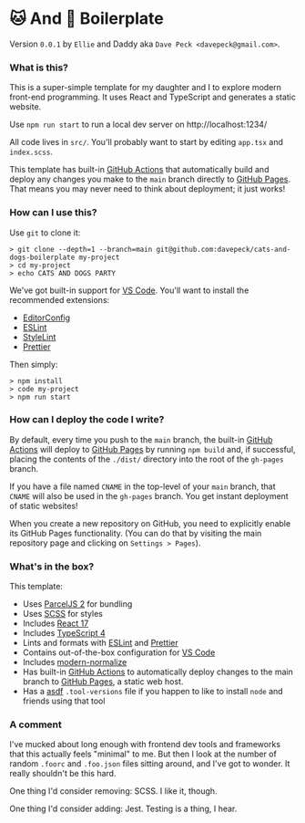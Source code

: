 # 🐱 And 🐶 Boilerplate

Version `0.0.1` by `Ellie` and Daddy aka `Dave Peck <davepeck@gmail.com>`.

### What is this?

This is a super-simple template for my daughter and I to explore modern front-end programming. It uses React and TypeScript and generates a static website.

Use `npm run start` to run a local dev server on http://localhost:1234/

All code lives in `src/`. You'll probably want to start by editing `app.tsx` and `index.scss`.

This template has built-in [GitHub Actions](https://github.com/features/actions) that automatically build and deploy any changes you make to the `main` branch directly to [GitHub Pages](https://pages.github.com). That means you may never need to think about deployment; it just works!

### How can I use this?

Use `git` to clone it:

```
> git clone --depth=1 --branch=main git@github.com:davepeck/cats-and-dogs-boilerplate my-project
> cd my-project
> echo CATS AND DOGS PARTY
```

We've got built-in support for [VS Code](https://code.visualstudio.com). You'll want to install the recommended extensions:

- [EditorConfig](https://marketplace.visualstudio.com/items?itemName=EditorConfig.EditorConfig)
- [ESLint](https://marketplace.visualstudio.com/items?itemName=dbaeumer.vscode-eslint)
- [StyleLint](https://marketplace.visualstudio.com/items?itemName=stylelint.vscode-stylelint)
- [Prettier](https://marketplace.visualstudio.com/items?itemName=esbenp.prettier-vscode)

Then simply:

```
> npm install
> code my-project
> npm run start
```

### How can I deploy the code I write?

By default, every time you push to the `main` branch, the built-in [GitHub Actions](https://github.com/features/actions) will deploy to [GitHub Pages](https://pages.github.com) by running `npm build` and, if successful, placing the contents of the `./dist/` directory into the root of the `gh-pages` branch. 

If you have a file named `CNAME` in the top-level of your `main` branch, that `CNAME` will also be used in the `gh-pages` branch. You get instant deployment of static websites!

When you create a new repository on GitHub, you need to explicitly enable its GitHub Pages functionality. (You can do that by visiting the main repository page and clicking on `Settings > Pages`).

### What's in the box?

This template:

- Uses [ParcelJS 2](https://parceljs.org) for bundling
- Uses [SCSS](https://sass-lang.com) for styles
- Includes [React 17](https://reactjs.org)
- Includes [TypeScript 4](https://www.typescriptlang.org)
- Lints and formats with [ESLint](https://eslint.org) and [Prettier](https://prettier.io)
- Contains out-of-the-box configuration for [VS Code](https://code.visualstudio.com)
- Includes [modern-normalize](https://github.com/sindresorhus/modern-normalize)
- Has built-in [GitHub Actions](https://github.com/features/actions) to automatically deploy changes to the main branch to [GitHub Pages](https://pages.github.com), a static web host.
- Has a [asdf](https://asdf-vm.com) `.tool-versions` file if you happen to like to install `node` and friends using that tool

### A comment

I've mucked about long enough with frontend dev tools and frameworks that this actually feels "minimal" to me. But then I look at the number of random `.foorc` and `.foo.json` files sitting around, and I've got to wonder. It really shouldn't be this hard.

One thing I'd consider removing: SCSS. I like it, though.

One thing I'd consider adding: Jest. Testing is a thing, I hear.
